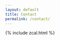 ```yaml
---
layout: default
title: Contact
permalink: /contact/
---
```


<!-- You can [get the PDF of my CV]({{ site.url }}/assets/Kirubel_Tadesse_CV.pdf) -->
<!-- or [get the PDF one page resume]({{ site.url }}/assets/Kirubel_Tadesse_Resume_one_page.pdf). -->

{% include zcal.html %}

